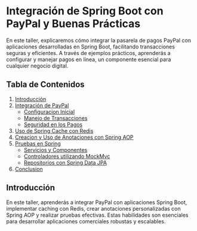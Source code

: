 # Integración de Spring Boot con PayPal y Buenas Prácticas

En este taller, explicaremos cómo integrar la pasarela de pagos PayPal con aplicaciones desarrolladas en Spring Boot, facilitando transacciones seguras y eficientes. A través de ejemplos prácticos, aprenderás a configurar y manejar pagos en línea, un componente esencial para cualquier negocio digital.

## Tabla de Contenidos
1. [Introducción](index.md)
2. [Integración de PayPal](integracion-paypal.md)
   - [Configuracion Inicial](#configuracion-inicial)
   - [Manejo de Transacciones](#manejo-de-transacciones)
   - [Seguridad en los Pagos](#seguridad-en-los-pagos)
3. [Uso de Spring Cache con Redis](cache-redis.md)
4. [Creacion y Uso de Anotaciones con Spring AOP](spring-aop.md)
5. [Pruebas en Spring](#pruebas-en-spring)
   - [Servicios y Componentes](#servicios-y-componentes)
   - [Controladores utilizando MockMvc](#controladores-utilizando-mockmvc)
   - [Repositorios con Spring Data JPA](#repositorios-con-spring-data-jpa)
6. [Conclusion](#conclusion)
   

## Introducción
En este taller, aprenderás a integrar PayPal con aplicaciones Spring Boot, implementar caching con Redis, crear anotaciones personalizadas con Spring AOP y realizar pruebas efectivas. Estas habilidades son esenciales para desarrollar aplicaciones comerciales robustas y escalables.
